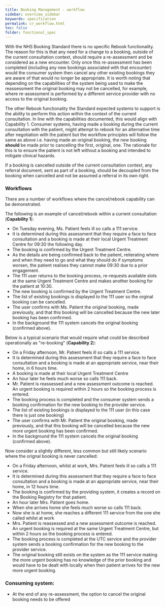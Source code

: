 ```yaml
---
title: Booking Management - workflow
sidebar: overview_sidebar
keywords: specification
permalink: cr_workflow.html
toc: false
folder: functional_spec
---
```


With the NHS Booking Standard there is no specific Rebook functionality. The reason for this is that any need for a change to a booking, outside of the current consultation context, should require a re-assessment and be considered as a new encounter. Only once this re-assessment has been completed (including any new bookings associated with that encounter) would the consumer system then cancel any other existing bookings they are aware of that would no longer be appropriate. It is worth noting that depending on the capabilities of the system being used to make the reassessment the original booking may not be cancelled, for example, where re-assessment is performed by a different service provider with no access to the original booking.

The other Rebook functionality the Standard expected systems to support is the ability to perform this action within the context of the current consultation. In line with the capabilities documented, this would align with Capability 1. Consumer systems, having made a booking during the current consultation with the patient, might attempt to rebook for an alternative time after negotiation with the patient but the workflow principles will follow the same as above i.e. having made an original booking, the new booking **should** be made prior to cancelling the first, original, one. The rationale for this is to ensure the patient is not left without a booking and intended to mitigate clinical hazards. 

If a booking is cancelled outside of the current consultation context, any referral document, sent as part of a booking, should be decoupled from the booking when cancelled and not be assumed a referral in its own right.

### Workflows

There are a number of workflows where the cancel/rebook capability can be demonstrated.

The following is an example of cancel/rebook within a current consultation (**Capability 1**):

* On Tuesday evening, Ms. Patient feels ill so calls a 111 service.
* It is determined during this assessment that they require a face to face consultation and a booking is made at their local Urgent Treatment Centre for 09:30 the following day.
* The booking is confirmed by the Urgent Treatment Centre.
* As the details are being confirmed back to the patient, reiterating where and when they need to go and what they should do if symptoms worsen, the patient realises they cannot make 09:30 due to a prior engagement.
* The 111 user returns to the booking process, re-requests available slots at the same Urgent Treatment Centre and makes another booking for the patient at 10:30.
* The new booking is confirmed by the Urgent Treatment Centre.
* The list of existing bookings is displayed to the 111 user so the orginal booking can be cancelled.
* The user confirms with Ms. Patient the original booking, made previously, and that this booking will be cancelled because the new later booking has been confirmed.
* In the background the 111 system cancels the original booking (confirmed above).

Below is a typical scenario that would require what could be described operationally as "re-booking" (**Capability 2**):

* On a Friday afternoon, Mr. Patient feels ill so calls a 111 service. 
* It is determined during this assessment that they require a face to face consultation and a booking is made at an appropriate service, near their home, in 6 hours time. 
* A booking is made at their local Urgent Treatment Centre
* An hour later he feels much worse so calls 111 back. 
* Mr. Patient is reassessed and a new assessment outcome is reached. An urgent booking is required within 2 hours so the booking process is entered. 
* The booking process is completed and the consumer system sends a booking confirmation for the new booking to the provider service.
* The list of existing bookings is displayed to the 111 user (in this case there is just one booking)
* The user confirms with Mr. Patient the original booking, made previously, and that this booking will be cancelled because the new more urgent booking has been confirmed.
* In the background the 111 system cancels the original booking (confirmed above).

Now consider a slightly different, less common but still likely scenario where the orignal booking is never cancelled:

* On a Friday afternoon, whilst at work, Mrs. Patient feels ill so calls a 111 service. 
* It is determined during this assessment that they require a face to face consultation and a booking is made at an appropriate service, near their home, in 12 hours time. 
* The booking is confirmed by the providing system, it creates a record on the Booking Registry for that patient.
* An hour later Mrs. Patient goes home.
* When she arrives home she feels much worse so calls 111 back. 
* Now she is at home, she reaches a different 111 service from the one she called whilst at work
* Mrs. Patient is reassessed and a new assessment outcome is reached. An urgent booking is required at the same Urgent Treatment Centre, but within 2 hours so the booking process is entered. 
* The booking process is completed at the UTC service and the provider system sends a booking confirmation for the new booking to the provider service.
* The original booking still exists on the system as the 111 service making the more urgent booking has no knowledge of the prior booking and would have to be dealt with locally when then patient arrives for the new more urgent booking.

### Consuming system:

* At the end of any re-assessment, the option to cancel the original booking needs to be offered

